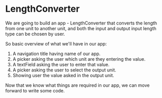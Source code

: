 # LengthConverter

We are going to build an app - LengthConverter that converts the length from one unit to another unit, and both the input and output input length type can be chosen by user.

So basic overview of what we'll have in our app:
1. A navigation title having name of our app.
2. A picker asking the user which unit are they entering the value.
3. A textField asking the user to enter that value.
4. A picker asking the user to select the output unit.
5. Showing user the value asked in the output unit.


Now that we know what things are required in our app, we can move forward to write some code.
   
   
